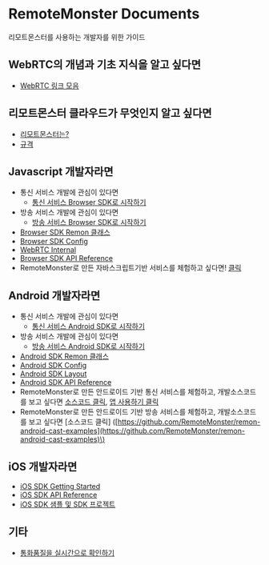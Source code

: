 # RemoteMonster Documents

리모트몬스터를 사용하는 개발자를 위한 가이드

## WebRTC의 개념과 기초 지식을 알고 싶다면

* [WebRTC 링크 모음](ko/webrtc.md)

## 리모트몬스터 클라우드가 무엇인지 알고 싶다면

* [리모트몬스터는?](ko/aboutus.md)
* [규격](ko/spec.md)

## Javascript 개발자라면

* 통신 서비스 개발에 관심이 있다면
  * [통신 서비스 Browser SDK로 시작하기](ko/gettingstarted-browsersdk-comm.md)
* 방송 서비스 개발에 관심이 있다면
  * [방송 서비스 Browser SDK로 시작하기](ko/gettingstarted-browsersdk-broadcast.md)
* [Browser SDK Remon 클래스](ko/browsersdk.md)
* [Browser SDK Config](ko/browsersdk-config.md)
* [WebRTC Internal](ko/browsersdk-internalstats.md)
* [Browser SDK API Reference](https://remotemonster.github.io/browser-sdk/doc/)
* RemoteMonster로 만든 자바스크립트기반 서비스를 체험하고 싶다면! [클릭](https://remotemonster.github.io/browser-sdk/examples/full/)

## Android 개발자라면

* 통신 서비스 개발에 관심이 있다면
  * [통신 서비스 Android SDK로 시작하기](ko/gettingstarted-androidsdk-comm.md)
* 방송 서비스 개발에 관심이 있다면
  * [방송 서비스 Android SDK로 시작하기](ko/gettingstarted-androidsdk-broadcast.md)
* [Android SDK Remon 클래스](ko/androidsdk.md)
* [Android SDK Config](ko/androidsdk-config.md)
* [Android SDK Layout](ko/androidsdk-layout.md)
* [Android SDK API Reference](https://remotemonster.github.io/android-sdk/)
* RemoteMonster로 만든 안드로이드 기반 통신 서비스를 체험하고, 개발소스코드를 보고 싶다면 [소스코드 클릭](https://github.com/RemoteMonster/android-sdk/tree/master/examples/remon-video-chat), [앱 사용하기 클릭](https://play.google.com/store/apps/details?id=com.remotemonster.remonrtc)
* RemoteMonster로 만든 안드로이드 기반 방송 서비스를 체험하고, 개발소스코드를 보고 싶다면 \[소스코드 클릭\] \([https://github.com/RemoteMonster/remon-android-cast-examples](https://github.com/RemoteMonster/remon-android-cast-examples)\)

## iOS 개발자라면

* [iOS SDK Getting Started](https://github.com/RemoteMonster/documents/tree/0ebb08f17e886fb4ff009b9834efd231a37bee56/src/ko/GettingStarted-IosSDK-comm.md)
* [iOS SDK API Reference](https://remotemonster.github.io/remon-ios-sdk/)
* [iOS SDK 샘플 및 SDK 프로젝트](https://github.com/RemoteMonster/ios-sdk)

## 기타

* [통화품질을 실시간으로 확인하기](https://github.com/RemoteMonster/documents/tree/0ebb08f17e886fb4ff009b9834efd231a37bee56/src/ko/HowToHealthCheck.md)

